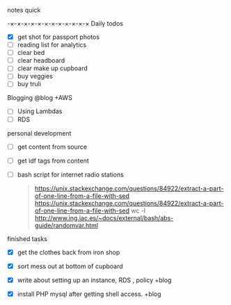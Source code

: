 notes quick


-×-×-×-×-×-×-×-×-×-×-×-×
Daily todos 
- [x] get shot for passport photos
- [ ] reading list for analytics
- [ ] clear bed
- [ ] clear headboard
- [ ] clear make up cupboard
- [ ] buy veggies
- [ ] buy truli

Blogging @blog +AWS
- [ ] Using Lambdas
- [ ] RDS

personal development 
- [ ] get content from source
- [ ] get idf tags from content
- [ ] bash script for internet radio stations
    >   <https://unix.stackexchange.com/questions/84922/extract-a-part-of-one-line-from-a-file-with-sed>
    > <https://unix.stackexchange.com/questions/84922/extract-a-part-of-one-line-from-a-file-with-sed>
    > wc -l <filename>
    > http://www.ing.iac.es/~docs/external/bash/abs-guide/randomvar.html


finished tasks
- [x] get the clothes back from iron shop
- [x] sort mess out at bottom of cupboard
- [x] write about setting up an instance, RDS , policy +blog
- [x] install PHP mysql after getting shell access. +blog


<!--stackedit_data:
eyJoaXN0b3J5IjpbMTgyNzc2MzYyMCwxNjUxNzU4NjY0LC05OT
YzMjIyMywxMzI3ODIxMTc5LC0yOTk4MTgyNzAsMTk4NzE4Nzgz
NV19
-->